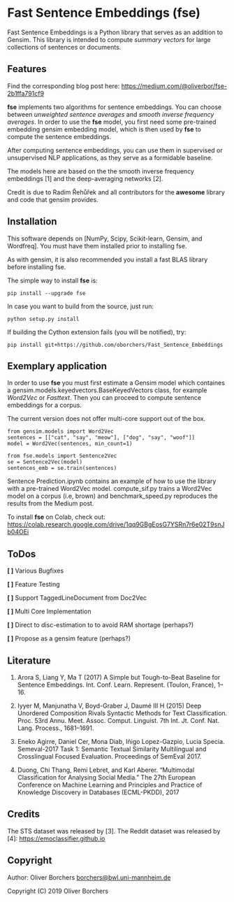 Fast Sentence Embeddings (fse)
==================================

Fast Sentence Embeddings is a Python library that serves as an addition to Gensim. This library is intended to compute *summary vectors* for large collections of sentences or documents. 


Features
------------

Find the corresponding blog post here: https://medium.com/@oliverbor/fse-2b1ffa791cf9 

**fse** implements two algorithms for sentence embeddings. You can choose
between *unweighted sentence averages* and *smooth inverse frequency averages*.
In order to use the **fse** model, you first need some pre-trained embedding
gensim embedding model, which is then used by **fse** to compute the sentence embeddings.

After computing sentence embeddings, you can use them in supervised or
unsupervised NLP applications, as they serve as a formidable baseline.

The models here are based on the the smooth inverse frequency embeddings [1]
and the deep-averaging networks [2].

Credit is due to Radim Řehůřek and all contributors for the **awesome** library
and code that gensim provides.


Installation
------------

This software depends on [NumPy, Scipy, Scikit-learn, Gensim, and Wordfreq]. 
You must have them installed prior to installing fse.

As with gensim, it is also recommended you install a fast BLAS library
before installing fse.

The simple way to install **fse** is:

    pip install --upgrade fse

In case you want to build from the source, just run:

    python setup.py install

If building the Cython extension fails (you will be notified), try:

    pip install git+https://github.com/oborchers/Fast_Sentence_Embeddings

Exemplary application
-------------

In order to use **fse** you must first estimate a Gensim model which containes a
gensim.models.keyedvectors.BaseKeyedVectors class, for example 
*Word2Vec* or *Fasttext*. Then you can proceed to compute sentence embeddings
for a corpus.

The current version does not offer multi-core support out of the box.

	from gensim.models import Word2Vec
	sentences = [["cat", "say", "meow"], ["dog", "say", "woof"]]
	model = Word2Vec(sentences, min_count=1)

	from fse.models import Sentence2Vec
	se = Sentence2Vec(model)
	sentences_emb = se.train(sentences)

Sentence Prediction.ipynb contains an example of how to use the library 
with a pre-trained Word2Vec model. compute_sif.py trains a Word2Vec model
on a corpus (i.e, brown) and benchmark_speed.py reproduces the results from
the Medium post.

To install **fse** on Colab, check out: https://colab.research.google.com/drive/1qq9GBgEosG7YSRn7r6e02T9snJb04OEi 

ToDos
-------------
**[ ]** Various Bugfixes

**[ ]** Feature Testing

**[ ]** Support TaggedLineDocument from Doc2Vec 

**[ ]** Multi Core Implementation

**[ ]** Direct to disc-estimation to to avoid RAM shortage (perhaps?)

**[ ]** Propose as a gensim feature (perhaps?)

Literature
-------------
1. Arora S, Liang Y, Ma T (2017) A Simple but Tough-to-Beat Baseline for Sentence
Embeddings. Int. Conf. Learn. Represent. (Toulon, France), 1–16.

2. Iyyer M, Manjunatha V, Boyd-Graber J, Daumé III H (2015) Deep Unordered 
Composition Rivals Syntactic Methods for Text Classification. Proc. 53rd Annu. 
Meet. Assoc. Comput. Linguist. 7th Int. Jt. Conf. Nat. Lang. Process., 1681–1691.

3. Eneko Agirre, Daniel Cer, Mona Diab, Iñigo Lopez-Gazpio, Lucia Specia. Semeval-2017 Task 1: Semantic Textual Similarity Multilingual and Crosslingual Focused Evaluation. Proceedings of SemEval 2017.

4. Duong, Chi Thang, Remi Lebret, and Karl Aberer. “Multimodal Classification for Analysing Social Media.” The 27th European Conference on Machine Learning and Principles and Practice of Knowledge Discovery in Databases (ECML-PKDD), 2017

Credits
-------------
The STS dataset was released by [3].
The Reddit dataset was released by [4]: https://emoclassifier.github.io 

Copyright
-------------

Author: Oliver Borchers <borchers@bwl.uni-mannheim.de>

Copyright (C) 2019 Oliver Borchers
